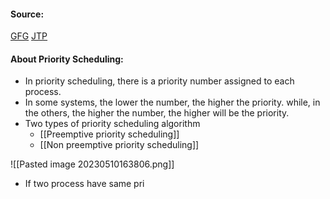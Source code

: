 #### Source:
[GFG](https://www.geeksforgeeks.org/program-for-priority-cpu-scheduling-set-1/)
[JTP](https://www.javatpoint.com/os-priority-scheduling)

#### About Priority Scheduling:

* In priority scheduling, there is a priority number assigned to each process.
* In some systems, the lower the number, the higher the priority. while, in the others, the higher the number, the higher will be the priority.
* Two types of priority scheduling algorithm
	* [[Preemptive priority scheduling]]
	* [[Non preemptive priority scheduling]]

![[Pasted image 20230510163806.png]]

* If two process have same pri